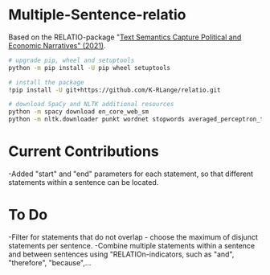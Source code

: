# Multiple-Sentence-relatio
Based on the RELATIO-package "[Text Semantics Capture Political and Economic Narratives" (2021)](https://arxiv.org/abs/2108.01720).

```bash
# upgrade pip, wheel and setuptools
python -m pip install -U pip wheel setuptools

# install the package
!pip install -U git+https://github.com/K-RLange/relatio.git

# download SpaCy and NLTK additional resources
python -m spacy download en_core_web_sm
python -m nltk.downloader punkt wordnet stopwords averaged_perceptron_tagger
```

# Current Contributions
-Added "start" and "end" parameters for each statement, so that different statements within a sentence can be located.

# To Do
-Filter for statements that do not overlap - choose the maximum of disjunct statements per sentence.
-Combine multiple statements within a sentence and between sentences using "RELATIOn-indicators, such as "and", "therefore", "because",...
